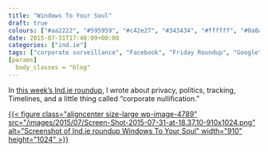 ```yaml
---
title: "Windows To Your Soul"
draft: true
colours: ["#aa2222", "#595959", "#c42e27", "#343434", "#ffffff", "#0a0a0a", "#ffffff"]
date: 2015-07-31T17:40:09+00:00
categories: ["ind.ie"]
tags: ["corporate surveillance", "Facebook", "Friday Roundup", "Google", "surveillance", "Uber", "Windows 10"]
[params]
  body_classes = "blog"
---
```


In [this week’s Ind.ie roundup](https://ind.ie/blog/windows-to-your-soul/), I wrote about privacy, politics, tracking, Timelines, and a little thing called “corporate nullification.”

[{{< figure class="aligncenter size-large wp-image-4789" src="/images/2015/07/Screen-Shot-2015-07-31-at-18.37.10-910x1024.png" alt="Screenshot of Ind.ie roundup Windows To Your Soul" width="910" height="1024" >}}](https://ind.ie/blog/windows-to-your-soul/)

	